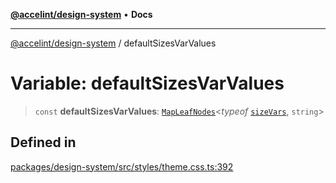 [**@accelint/design-system**](../README.md) • **Docs**

***

[@accelint/design-system](../README.md) / defaultSizesVarValues

# Variable: defaultSizesVarValues

> `const` **defaultSizesVarValues**: [`MapLeafNodes`](../type-aliases/MapLeafNodes.md)\<*typeof* [`sizeVars`](sizeVars.md), `string`\>

## Defined in

[packages/design-system/src/styles/theme.css.ts:392](https://github.com/gohypergiant/standard-toolkit/blob/258694cea8ed8bbd956b3cf5da47c2c9debcf127/packages/design-system/src/styles/theme.css.ts#L392)
